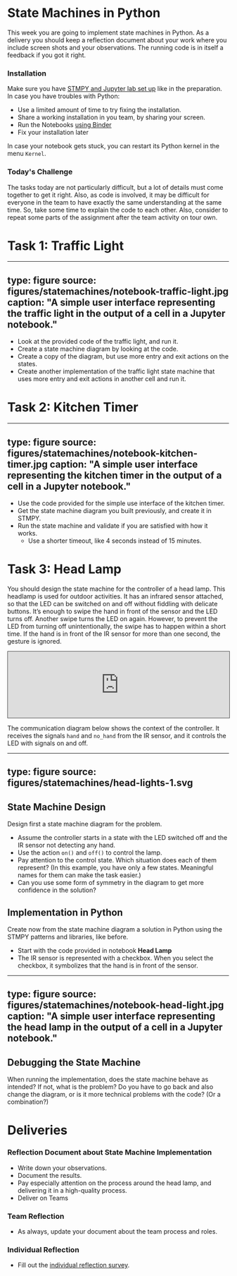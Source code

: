 # State Machines in Python

This week you are going to implement state machines in Python.
As a delivery you should keep a reflection document about your work where you include screen shots and your observations.
The running code is in itself a feedback if you got it right.


### Installation

Make sure you have [STMPY and Jupyter lab set up](prep-stmpy.html#jupyter-notebooks-introducing-stmpy) like in the preparation. In case you have troubles with Python:

* Use a limited amount of time to try fixing the installation.
* Share a working installation in you team, by sharing your screen.
* Run the Notebooks [using Binder](https://mybinder.org/v2/gh/falkr/stmpy-notebooks/HEAD)
* Fix your installation later


In case your notebook gets stuck, you can restart its Python kernel in the menu `Kernel`.


### Today's Challenge

The tasks today are not particularly difficult, but a lot of details must come together to get it right. 
Also, as code is involved, it may be difficult for everyone in the team to have exactly the same understanding at the same time. So, take some time to explain the code to each other.
Also, consider to repeat some parts of the assignment after the team activity on tour own.






# Task 1: Traffic Light


---
type: figure
source: figures/statemachines/notebook-traffic-light.jpg
caption: "A simple user interface representing the traffic light in the output of a cell in a Jupyter notebook."
---

* Look at the provided code of the traffic light, and run it.
* Create a state machine diagram by looking at the code.
* Create a copy of the diagram, but use more entry and exit actions on the states.
* Create another implementation of the traffic light state machine that uses more entry and exit actions in another cell and run it.


# Task 2: Kitchen Timer

---
type: figure
source: figures/statemachines/notebook-kitchen-timer.jpg
caption: "A simple user interface representing the kitchen timer in the output of a cell in a Jupyter notebook."
---

* Use the code provided for the simple use interface of the kitchen timer.
* Get the state machine diagram you built previously, and create it in STMPY.
* Run the state machine and validate if you are satisfied with how it works.
  * Use a shorter timeout, like 4 seconds instead of 15 minutes.


# Task 3: Head Lamp

You should design the state machine for the controller of a head lamp.
This headlamp is used for outdoor activities.
It has an infrared sensor attached, so that the LED can be switched on and off without fiddling with delicate buttons.
It’s enough to swipe the hand in front of the sensor and the LED turns off.
Another swipe turns the LED on again. However, to prevent the LED from turning off unintentionally, the swipe has to happen within a short time.
If the hand is in front of the IR sensor for more than one second, the gesture is ignored.


<iframe src="https://ntnu.cloud.panopto.eu/Panopto/Pages/Embed.aspx?id=dfb44925-cafc-4ed0-9a54-ae39008d9451&autoplay=false&offerviewer=false&showtitle=false&showbrand=true&captions=false&interactivity=all" style="width:100%; border: 1px solid #464646;" allowfullscreen allow="autoplay"></iframe>


The communication diagram below shows the context of the controller.
It receives the signals `hand` and `no_hand` from the IR sensor, and it controls the LED with signals on and off.

---
type: figure
source: figures/statemachines/head-lights-1.svg
---


## State Machine Design

Design first a state machine diagram for the problem.

* Assume the controller starts in a state with the LED switched off and the IR sensor not detecting any hand.
* Use the action `on()` and `off()` to control the lamp.
* Pay attention to the control state. Which situation does each of them represent? (In this example, you have only a few states. Meaningful names for them can make the task easier.)
* Can you use some form of symmetry in the diagram to get more confidence in the solution?


## Implementation in Python

Create now from the state machine diagram a solution in Python using the STMPY patterns and libraries, like before.

* Start with the code provided in notebook **Head Lamp**
* The IR sensor is represented with a checkbox. When you select the checkbox, it symbolizes that the hand is in front of the sensor. 

---
type: figure
source: figures/statemachines/notebook-head-light.jpg
caption: "A simple user interface representing the head lamp in the output of a cell in a Jupyter notebook."
---

## Debugging the State Machine

When running the implementation, does the state machine behave as intended? If not, what is the problem? Do you have to go back and also change the diagram, or is it more technical problems with the code? (Or a combination?)


# Deliveries


### Reflection Document about State Machine Implementation

* Write down your observations.
* Document the results.
* Pay especially attention on the process around the head lamp, and delivering it in a high-quality process.
* Deliver on Teams

### Team Reflection

* As always, update your document about the team process and roles.

### Individual Reflection 

* Fill out the <a href="https://forms.office.com/Pages/ResponsePage.aspx?id=cgahCS-CZ0SluluzdZZ8BSxiepoCd7lKk70IThBWqdJUQUQxNEVLOTBZMDZGNkJBM1Y2NjZCTzhWSi4u" class="arrow">individual reflection survey</a>.
